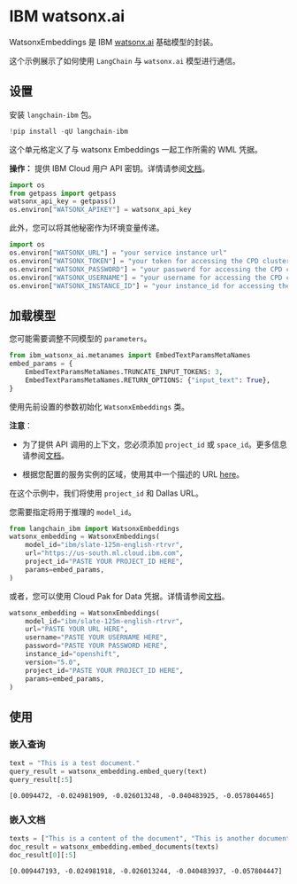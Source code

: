 # IBM watsonx.ai

WatsonxEmbeddings 是 IBM [watsonx.ai](https://www.ibm.com/products/watsonx-ai) 基础模型的封装。

这个示例展示了如何使用 `LangChain` 与 `watsonx.ai` 模型进行通信。

## 设置

安装 `langchain-ibm` 包。

```python
!pip install -qU langchain-ibm
```

这个单元格定义了与 watsonx Embeddings 一起工作所需的 WML 凭据。

**操作：** 提供 IBM Cloud 用户 API 密钥。详情请参阅[文档](https://cloud.ibm.com/docs/account?topic=account-userapikey&interface=ui)。

```python
import os
from getpass import getpass
watsonx_api_key = getpass()
os.environ["WATSONX_APIKEY"] = watsonx_api_key
```

此外，您可以将其他秘密作为环境变量传递。

```python
import os
os.environ["WATSONX_URL"] = "your service instance url"
os.environ["WATSONX_TOKEN"] = "your token for accessing the CPD cluster"
os.environ["WATSONX_PASSWORD"] = "your password for accessing the CPD cluster"
os.environ["WATSONX_USERNAME"] = "your username for accessing the CPD cluster"
os.environ["WATSONX_INSTANCE_ID"] = "your instance_id for accessing the CPD cluster"
```

## 加载模型

您可能需要调整不同模型的 `parameters`。

```python
from ibm_watsonx_ai.metanames import EmbedTextParamsMetaNames
embed_params = {
    EmbedTextParamsMetaNames.TRUNCATE_INPUT_TOKENS: 3,
    EmbedTextParamsMetaNames.RETURN_OPTIONS: {"input_text": True},
}
```

使用先前设置的参数初始化 `WatsonxEmbeddings` 类。

**注意**：

- 为了提供 API 调用的上下文，您必须添加 `project_id` 或 `space_id`。更多信息请参阅[文档](https://www.ibm.com/docs/en/watsonx-as-a-service?topic=projects)。

- 根据您配置的服务实例的区域，使用其中一个描述的 URL [here](https://ibm.github.io/watsonx-ai-python-sdk/setup_cloud.html#authentication)。

在这个示例中，我们将使用 `project_id` 和 Dallas URL。

您需要指定将用于推理的 `model_id`。

```python
from langchain_ibm import WatsonxEmbeddings
watsonx_embedding = WatsonxEmbeddings(
    model_id="ibm/slate-125m-english-rtrvr",
    url="https://us-south.ml.cloud.ibm.com",
    project_id="PASTE YOUR PROJECT_ID HERE",
    params=embed_params,
)
```

或者，您可以使用 Cloud Pak for Data 凭据。详情请参阅[文档](https://ibm.github.io/watsonx-ai-python-sdk/setup_cpd.html)。    

```python
watsonx_embedding = WatsonxEmbeddings(
    model_id="ibm/slate-125m-english-rtrvr",
    url="PASTE YOUR URL HERE",
    username="PASTE YOUR USERNAME HERE",
    password="PASTE YOUR PASSWORD HERE",
    instance_id="openshift",
    version="5.0",
    project_id="PASTE YOUR PROJECT_ID HERE",
    params=embed_params,
)
```

## 使用

### 嵌入查询

```python
text = "This is a test document."
query_result = watsonx_embedding.embed_query(text)
query_result[:5]
```

```output
[0.0094472, -0.024981909, -0.026013248, -0.040483925, -0.057804465]
```

### 嵌入文档

```python
texts = ["This is a content of the document", "This is another document"]
doc_result = watsonx_embedding.embed_documents(texts)
doc_result[0][:5]
```

```output
[0.009447193, -0.024981918, -0.026013244, -0.040483937, -0.057804447]
```